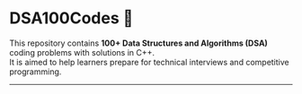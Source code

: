 # DSA100Codes 🚀

This repository contains **100+ Data Structures and Algorithms (DSA)** coding problems with solutions in C++.  
It is aimed to help learners prepare for technical interviews and competitive programming.

---



